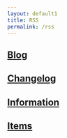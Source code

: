 ```yaml
---
layout: default1
title: RSS
permalink: /rss
---
```


## [Blog](https://anonymousland.org/feed.xml)

## [Changelog](https://anonymousland.org/feed/changelog.xml)

## [Information](https://anonymousland.org/feed/information.xml)

## [Items](https://anonymousland.org/feed/items.xml)

